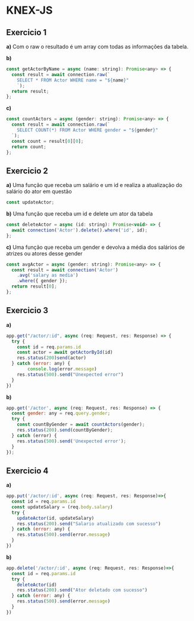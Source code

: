 # KNEX-JS

## Exercicio 1

**a)** Com o raw o resultado é um array com todas as informações da tabela.

**b)**

```js
const getActorByName = async (name: string): Promise<any> => {
  const result = await connection.raw(`
    SELECT * FROM Actor WHERE name = "${name}"
    `);
  return result;
};
```

**c)**

```js
const countActors = async (gender: string): Promise<any> => {
  const result = await connection.raw(`
    SELECT COUNT(*) FROM Actor WHERE gender = "${gender}"
  `);
  const count = result[0][0];
  return count;
};
```

## Exercicio 2

**a)** Uma função que receba um salário e um id e realiza a atualização do salário do ator em questão

```ts
const updateActor;
```

**b)** Uma função que receba um id e delete um ator da tabela

```js
const deleteActor = async (id: string): Promise<void> => {
  await connection('Actor').delete().where('id', id);
};
```

**c)** Uma função que receba um gender e devolva a média dos salários de atrizes ou atores desse gender

```js
const avgActor = async (gender: string): Promise<any> => {
  const result = await connection('Actor')
    .avg('salary as media')
    .where({ gender });
  return result[0];
};
```

## Exercicio 3

**a)**

```js
app.get("/actor/:id", async (req: Request, res: Response) => {
  try {
    const id = req.params.id
    const actor = await getActorById(id)
    res.status(200)send(actor)
  } catch (error: any) {
		console.log(error.message)
    res.status(500).send("Unexpected error")
  }
})
```

**b)**

```js
app.get('/actor', async (req: Request, res: Response) => {
  const gender: any = req.query.gender;
  try {
    const countByGender = await countActors(gender);
    res.status(200).send(countByGender);
  } catch (error) {
    res.status(500).send('Unexpected error');
  }
});
```

## Exercicio 4

**a)**

```js
app.put('/actor/:id', async (req: Request, res: Response)=>{
  const id = req.params.id
  const updateSalary = (req.body.salary)
  try {
    updateActor(id, updateSalary)
    res.status(200).send("Salario atualizado com sucesso")
  } catch (error: any) {
    res.status(500).send(error.message)
  }
})
```

**b)**

```js
app.delete('/actor/:id', async (req: Request, res: Response)=>{
  const id = req.params.id
  try {
    deleteActor(id)
    res.status(200).send("Ator deletado com sucesso")
  } catch (error: any) {
    res.status(500).send(error.message)
  }
})
```

